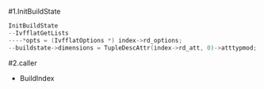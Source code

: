 #1.InitBuildState

```cpp
InitBuildState
--IvfflatGetLists
----*opts = (IvfflatOptions *) index->rd_options;
--buildstate->dimensions = TupleDescAttr(index->rd_att, 0)->atttypmod;
```

#2.caller

- BuildIndex